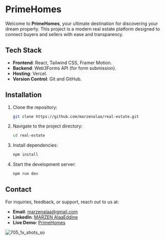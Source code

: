 # PrimeHomes

Welcome to **PrimeHomes**, your ultimate destination for discovering your dream property. This project is a modern real estate platform designed to connect buyers and sellers with ease and transparency.

## Tech Stack

- **Frontend**: React, Tailwind CSS, Framer Motion.
- **Backend**: Web3Forms API (for form submission).
- **Hosting**: Vercel.
- **Version Control**: Git and GitHub.

## Installation

1. Clone the repository:

   ```bash
   git clone https://github.com/marzenalaa/real-estate.git
   ```

2. Navigate to the project directory:

   ```bash
   cd real-estate
   ```

3. Install dependencies:

   ```bash
   npm install
   ```

4. Start the development server:

   ```bash
   npm run dev
   ```

## Contact

For inquiries, feedback, or support, reach out to us at:

- **Email**: marzenalaa@gmail.com
- **LinkedIn**: [MARZEN AlaaEddine](https://www.linkedin.com/in/marzen-alaaeddine/)
- **Live Demo**: [PrimeHomes](https://marzen-estate.vercel.app/)

![705_1x_shots_so](https://github.com/user-attachments/assets/d9da43a5-8231-4b60-801a-c5e3aacbe27e)

